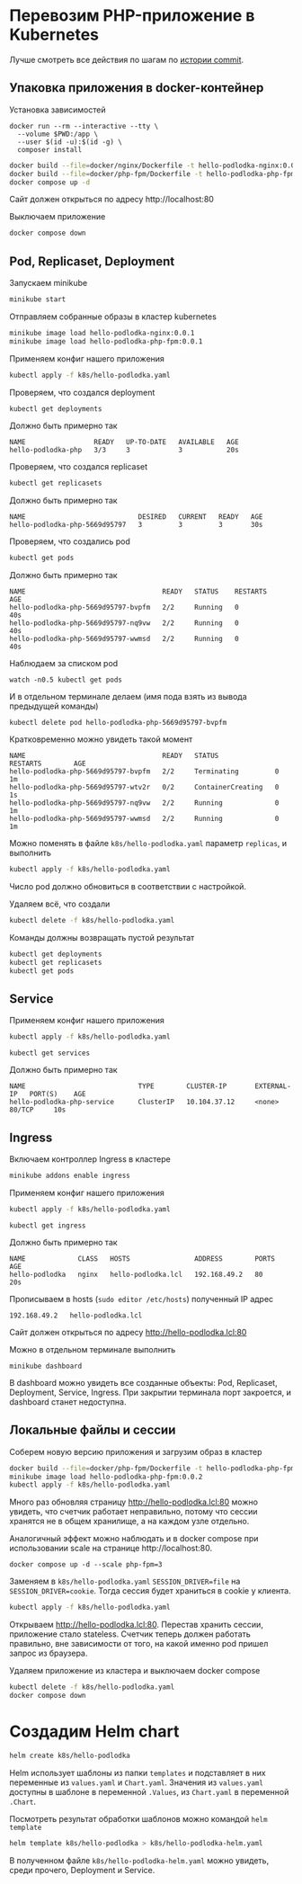 # Перевозим PHP-приложение в Kubernetes

Лучше смотреть все действия по шагам по [истории commit](https://github.com/vadimonus/misc-hello-podlodka/commits/master/).

## Упаковка приложения в docker-контейнер

Установка зависимостей
```
docker run --rm --interactive --tty \
  --volume $PWD:/app \
  --user $(id -u):$(id -g) \
  composer install
```

```bash
docker build --file=docker/nginx/Dockerfile -t hello-podlodka-nginx:0.0.1 .
docker build --file=docker/php-fpm/Dockerfile -t hello-podlodka-php-fpm:0.0.1 .
docker compose up -d
```
Сайт должен открыться по адресу http://localhost:80

Выключаем приложение
```bash
docker compose down
```

## Pod, Replicaset, Deployment

Запускаем minikube
```bash
minikube start
```

Отправляем собранные образы в кластер kubernetes
```bash
minikube image load hello-podlodka-nginx:0.0.1
minikube image load hello-podlodka-php-fpm:0.0.1
```

Применяем конфиг нашего приложения
```bash
kubectl apply -f k8s/hello-podlodka.yaml
```

Проверяем, что создался deployment
```bash
kubectl get deployments
```

Должно быть примерно так
```
NAME                 READY   UP-TO-DATE   AVAILABLE   AGE
hello-podlodka-php   3/3     3            3           20s
```

Проверяем, что создался replicaset
```bash
kubectl get replicasets
```

Должно быть примерно так
```
NAME                            DESIRED   CURRENT   READY   AGE
hello-podlodka-php-5669d95797   3         3         3       30s
```

Проверяем, что создались pod
```bash
kubectl get pods
```

Должно быть примерно так
```
NAME                                  READY   STATUS    RESTARTS       AGE
hello-podlodka-php-5669d95797-bvpfm   2/2     Running   0              40s
hello-podlodka-php-5669d95797-nq9vw   2/2     Running   0              40s
hello-podlodka-php-5669d95797-wwmsd   2/2     Running   0              40s
```

Наблюдаем за списком pod 
```
watch -n0.5 kubectl get pods
```

И в отдельном терминале делаем (имя пода взять из вывода предыдущей команды) 
```
kubectl delete pod hello-podlodka-php-5669d95797-bvpfm
```

Кратковременно можно увидеть такой момент 
```
NAME                                  READY   STATUS              RESTARTS        AGE
hello-podlodka-php-5669d95797-bvpfm   2/2     Terminating         0               1m
hello-podlodka-php-5669d95797-wtv2r   0/2     ContainerCreating   0               1s
hello-podlodka-php-5669d95797-nq9vw   2/2     Running             0               1m
hello-podlodka-php-5669d95797-wwmsd   2/2     Running             0               1m
```

Можно поменять в файле `k8s/hello-podlodka.yaml` параметр `replicas`, и выполнить
```bash
kubectl apply -f k8s/hello-podlodka.yaml
```

Число pod должно обновиться в соответствии с настройкой.

Удаляем всё, что создали
```bash
kubectl delete -f k8s/hello-podlodka.yaml
```

Команды должны возвращать пустой результат 
```bash
kubectl get deployments
kubectl get replicasets
kubectl get pods
```

## Service

Применяем конфиг нашего приложения
```bash
kubectl apply -f k8s/hello-podlodka.yaml
```

```
kubectl get services
```

Должно быть примерно так
```
NAME                            TYPE        CLUSTER-IP       EXTERNAL-IP   PORT(S)    AGE
hello-podlodka-php-service      ClusterIP   10.104.37.12     <none>        80/TCP     10s
```

## Ingress

Включаем контроллер Ingress в кластере
```bash
minikube addons enable ingress
```

Применяем конфиг нашего приложения
```bash
kubectl apply -f k8s/hello-podlodka.yaml
```

```
kubectl get ingress
```

Должно быть примерно так
```
NAME             CLASS   HOSTS                ADDRESS        PORTS   AGE
hello-podlodka   nginx   hello-podlodka.lcl   192.168.49.2   80      20s
```

Прописываем в hosts (`sudo editor /etc/hosts`) полученный IP адрес 
```
192.168.49.2   hello-podlodka.lcl
```

Сайт должен открыться по адресу http://hello-podlodka.lcl:80

Можно в отдельном терминале выполнить  
```
minikube dashboard
```

В dashboard можно увидеть все созданные объекты: Pod, Replicaset, Deployment, Service, Ingress. При закрытии терминала порт закроется, и dashboard станет недоступна.

## Локальные файлы и сессии 

Соберем новую версию приложения и загрузим образ в кластер
```bash
docker build --file=docker/php-fpm/Dockerfile -t hello-podlodka-php-fpm:0.0.2 .
minikube image load hello-podlodka-php-fpm:0.0.2
kubectl apply -f k8s/hello-podlodka.yaml
```

Много раз обновляя страницу http://hello-podlodka.lcl:80 можно увидеть, что счетчик работает неправильно, потому что сессии хранятся не в общем хранилище, а на каждом узле отдельно.

Аналогичный эффект можно наблюдать и в docker compose при использовании scale на странице http://localhost:80. 
```
docker compose up -d --scale php-fpm=3
```

Заменяем в `k8s/hello-podlodka.yaml` `SESSION_DRIVER=file` на `SESSION_DRIVER=cookie`. Тогда сессия будет храниться в cookie у клиента.
```bash
kubectl apply -f k8s/hello-podlodka.yaml
```

Открываем http://hello-podlodka.lcl:80. Перестав хранить сессии, приложение стало stateless. Счетчик теперь должен работать правильно, вне зависимости от того, на какой именно pod пришел запрос из браузера.  

Удаляем приложение из кластера и выключаем docker compose
```bash
kubectl delete -f k8s/hello-podlodka.yaml
docker compose down
```

# Создадим Helm chart

```bash
helm create k8s/hello-podlodka
```

Helm использует шаблоны из папки `templates` и подставляет в них переменные из `values.yaml` и `Chart.yaml`. Значения из `values.yaml` доступны в шаблоне в переменной `.Values`, из `Chart.yaml` в переменной `.Chart`.

Посмотреть результат обработки шаблонов можно командой `helm template`
```bash
helm template k8s/hello-podlodka > k8s/hello-podlodka-helm.yaml
```

В полученном файле `k8s/hello-podlodka-helm.yaml` можно увидеть, среди прочего, Deployment и Service.
